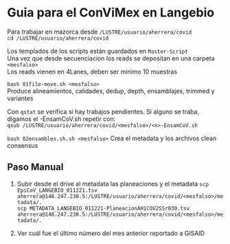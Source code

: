 # Guia para el ConViMex en Langebio    
Para trabajar en mazorca desde  `/LUSTRE/usuario/aherrera/covid `    
`cd /LUSTRE/usuario/aherrera/covid `    

Los templados de los scripts están guardados en `Master-Script`      
Una vez que desde secuenciacion los reads se depositan en una carpeta `<mesfalso>`     
Los reads vienen en 4Lanes, deben ser minimo 10 muestras  

`bash 01file-move.sh <mesfalso>`     
Produce alineamientos, calidades, dedup, depth, ensamblajes, trimmed y variantes     

Con `qstat` se verifica si hay trabajos pendientes. Si alguno se traba, digamos el <n>-EnsamCoV.sh repetir con:   
`qsub /LUSTRE/usuario/aherrera/covid/<mesfalso>/<n>-EnsamCoV.sh ` 
  
`bash 02ensambles.sh.sh <mesfalso>`
 Crea el metadata y los archivos clean consensus
 
  ## Paso Manual
  1. Subir desde el drive al metadata las planeaciones y el metadata
`scp EpiCoV_LANGEBIO_011221.tsv aherrera@148.247.230.5:/LUSTRE/usuario/aherrera/covid/<mesfalso>/metadata/.`  
`scp METADATA_LANGEBIO_011221-PlaneacionAH1COV2SSr030.tsv aherrera@148.247.230.5:/LUSTRE/usuario/aherrera/covid/<mesfalso>/metadata/.`

  2. Ver cuál fue el último número del mes anterior reportado a GISAID
  
